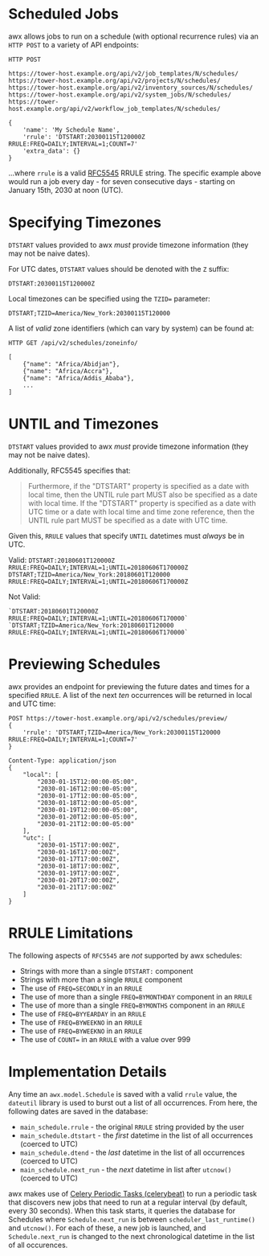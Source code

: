 Scheduled Jobs
==============

awx allows jobs to run on a schedule (with optional recurrence rules) via
an `HTTP POST` to a variety of API endpoints:

    HTTP POST

    https://tower-host.example.org/api/v2/job_templates/N/schedules/
    https://tower-host.example.org/api/v2/projects/N/schedules/
    https://tower-host.example.org/api/v2/inventory_sources/N/schedules/
    https://tower-host.example.org/api/v2/system_jobs/N/schedules/
    https://tower-host.example.org/api/v2/workflow_job_templates/N/schedules/

    {
        'name': 'My Schedule Name',
        'rrule': 'DTSTART:20300115T120000Z RRULE:FREQ=DAILY;INTERVAL=1;COUNT=7'
        'extra_data': {}
    }

...where `rrule` is a valid
[RFC5545](https://www.rfc-editor.org/rfc/rfc5545.txt) RRULE string.  The
specific example above would run a job every day - for seven consecutive days - starting
on January 15th, 2030 at noon (UTC).

Specifying Timezones
====================
`DTSTART` values provided to awx _must_ provide timezone information (they may
not be naive dates).

For UTC dates, `DTSTART` values should be denoted with the `Z` suffix:

    DTSTART:20300115T120000Z

Local timezones can be specified using the `TZID=` parameter:

    DTSTART;TZID=America/New_York:20300115T120000

A list of _valid_ zone identifiers (which can vary by system) can be found at:

    HTTP GET /api/v2/schedules/zoneinfo/

    [
        {"name": "Africa/Abidjan"},
        {"name": "Africa/Accra"},
        {"name": "Africa/Addis_Ababa"},
        ...
    ]


UNTIL and Timezones
===================
`DTSTART` values provided to awx _must_ provide timezone information (they may
not be naive dates).

Additionally, RFC5545 specifies that:

> Furthermore, if the "DTSTART" property is specified as a date with local
> time, then the UNTIL rule part MUST also be specified as a date with local
> time.  If the "DTSTART" property is specified as a date with UTC time or
> a date with local time and time zone reference, then the UNTIL rule part
> MUST be specified as a date with UTC time.

Given this, `RRULE` values that specify `UNTIL` datetimes must *always* be in UTC.

Valid:
    `DTSTART:20180601T120000Z RRULE:FREQ=DAILY;INTERVAL=1;UNTIL=20180606T170000Z`
    `DTSTART;TZID=America/New_York:20180601T120000 RRULE:FREQ=DAILY;INTERVAL=1;UNTIL=20180606T170000Z`

Not Valid:

    `DTSTART:20180601T120000Z RRULE:FREQ=DAILY;INTERVAL=1;UNTIL=20180606T170000`
    `DTSTART;TZID=America/New_York:20180601T120000 RRULE:FREQ=DAILY;INTERVAL=1;UNTIL=20180606T170000`


Previewing Schedules
====================
awx provides an endpoint for previewing the future dates and times for
a specified `RRULE`.  A list of the next _ten_ occurrences will be returned in
local and UTC time:

    POST https://tower-host.example.org/api/v2/schedules/preview/
    {
        'rrule': 'DTSTART;TZID=America/New_York:20300115T120000 RRULE:FREQ=DAILY;INTERVAL=1;COUNT=7'
    }

    Content-Type: application/json
    {
        "local": [
            "2030-01-15T12:00:00-05:00",
            "2030-01-16T12:00:00-05:00",
            "2030-01-17T12:00:00-05:00",
            "2030-01-18T12:00:00-05:00",
            "2030-01-19T12:00:00-05:00",
            "2030-01-20T12:00:00-05:00",
            "2030-01-21T12:00:00-05:00"
        ],
        "utc": [
            "2030-01-15T17:00:00Z",
            "2030-01-16T17:00:00Z",
            "2030-01-17T17:00:00Z",
            "2030-01-18T17:00:00Z",
            "2030-01-19T17:00:00Z",
            "2030-01-20T17:00:00Z",
            "2030-01-21T17:00:00Z"
        ]
    }


RRULE Limitations
=================

The following aspects of `RFC5545` are _not_ supported by awx schedules:

* Strings with more than a single `DTSTART:` component
* Strings with more than a single `RRULE` component
* The use of `FREQ=SECONDLY` in an `RRULE`
* The use of more than a single `FREQ=BYMONTHDAY` component in an `RRULE`
* The use of more than a single `FREQ=BYMONTHS` component in an `RRULE`
* The use of `FREQ=BYYEARDAY` in an `RRULE`
* The use of `FREQ=BYWEEKNO` in an `RRULE`
* The use of `FREQ=BYWEEKNO` in an `RRULE`
* The use of `COUNT=` in an `RRULE` with a value over 999


Implementation Details
======================

Any time an `awx.model.Schedule` is saved with a valid `rrule` value, the
`dateutil` library is used to burst out a list of all occurrences.  From here,
the following dates are saved in the database:

* `main_schedule.rrule` - the original `RRULE` string provided by the user
* `main_schedule.dtstart` - the _first_ datetime in the list of all occurrences (coerced to UTC)
* `main_schedule.dtend` - the _last_ datetime in the list of all occurrences (coerced to UTC)
* `main_schedule.next_run` - the _next_ datetime in list after `utcnow()` (coerced to UTC)

awx makes use of [Celery Periodic Tasks
(celerybeat)](http://docs.celeryproject.org/en/latest/userguide/periodic-tasks.html)
to run a periodic task that discovers new jobs that need to run at a regular
interval (by default, every 30 seconds).  When this task starts, it queries the
database for Schedules where `Schedule.next_run` is between
`scheduler_last_runtime()` and `utcnow()`.  For each of these, a new job is
launched, and `Schedule.next_run` is changed to the next chronological datetime
in the list of all occurences.
